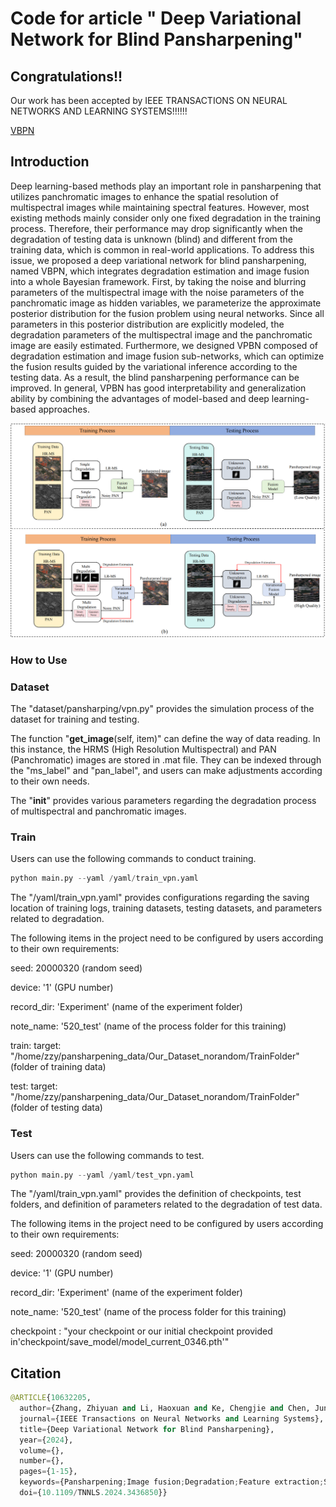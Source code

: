 # Code for article " Deep Variational Network for Blind Pansharpening"

## Congratulations!!
Our work has been accepted by  IEEE TRANSACTIONS ON NEURAL NETWORKS AND LEARNING SYSTEMS!!!!!!

[VBPN](https://ieeexplore.ieee.org/abstract/document/10632205)

## Introduction
Deep learning-based methods play an important role in pansharpening that utilizes panchromatic images to enhance the spatial resolution of multispectral images while maintaining spectral features. However, most existing methods mainly consider only one fixed degradation in the training process. Therefore, their performance may drop significantly when the degradation of testing data is unknown (blind) and different from the training data, which is common in real-world applications. To address this issue, we proposed a deep variational network for blind pansharpening, named VBPN, which integrates degradation estimation and image fusion into a whole Bayesian framework. First, by taking the noise and blurring parameters of the multispectral image with the noise parameters of the panchromatic image as hidden variables, we parameterize the approximate posterior distribution for the fusion problem using neural networks. Since all parameters in this posterior distribution are explicitly modeled, the degradation parameters of the multispectral image and the panchromatic image are easily estimated. Furthermore, we designed VPBN composed of degradation estimation and image fusion sub-networks, which can  optimize the fusion results guided by the variational inference according to the testing data. As a result, the blind pansharpening performance can be improved. In general, VPBN has good interpretability and generalization ability by combining the advantages of model-based and deep learning-based approaches.

![Difference between traditional deep learning-based pansharpening methods and our proposed variational blind pansharpening method. (a) Training and testing process of traditional deep learning-based pansharpening methods. (b) Training and testing process of our proposed variational pansharpening method.](https://github.com/ZhiyuanZhang-WHU/VBPN/blob/main/imgs/problem.png)

### How to Use

### Dataset

The "dataset/pansharping/vpn.py" provides the simulation process of the dataset for training and testing.

The function "__get_image__(self, item)" can define the way of data reading. In this instance, the HRMS (High Resolution Multispectral) and PAN (Panchromatic) images are stored in .mat file. They can be indexed through the "ms_label" and "pan_label", and users can make adjustments according to their own needs.

The "__init__" provides various parameters regarding the degradation process of multispectral and panchromatic images.

### Train
Users can use the following commands to conduct training.
```python
python main.py --yaml /yaml/train_vpn.yaml
```
The "/yaml/train_vpn.yaml" provides configurations regarding the saving location of training logs, training datasets, testing datasets, and parameters related to degradation.

The following items in the project need to be configured by users according to their own requirements:

seed: 20000320 (random seed)

device: '1' (GPU number)

record_dir: 'Experiment' (name of the experiment folder)

note_name: '520_test' (name of the process folder for this training)

train:
target: "/home/zzy/pansharpening_data/Our_Dataset_norandom/TrainFolder" (folder of training data)

test:
target: "/home/zzy/pansharpening_data/Our_Dataset_norandom/TrainFolder" (folder of testing data)

### Test
Users can use the following commands to test.
```python
python main.py --yaml /yaml/test_vpn.yaml
```
The "/yaml/train_vpn.yaml" provides the definition of checkpoints, test folders, and definition of parameters related to the degradation of test data.

The following items in the project need to be configured by users according to their own requirements:

seed: 20000320 (random seed)

device: '1' (GPU number)

record_dir: 'Experiment' (name of the experiment folder)

note_name: '520_test' (name of the process folder for this training)

checkpoint : "your checkpoint or our initial checkpoint provided in'checkpoint/save_model/model_current_0346.pth'"


## Citation
```python
@ARTICLE{10632205,
  author={Zhang, Zhiyuan and Li, Haoxuan and Ke, Chengjie and Chen, Jun and Tian, Xin},
  journal={IEEE Transactions on Neural Networks and Learning Systems}, 
  title={Deep Variational Network for Blind Pansharpening}, 
  year={2024},
  volume={},
  number={},
  pages={1-15},
  keywords={Pansharpening;Image fusion;Degradation;Feature extraction;Spatial resolution;Training;Learning systems;Blind pansharpening;image fusion;remote sensing;variational inference},
  doi={10.1109/TNNLS.2024.3436850}}
```

